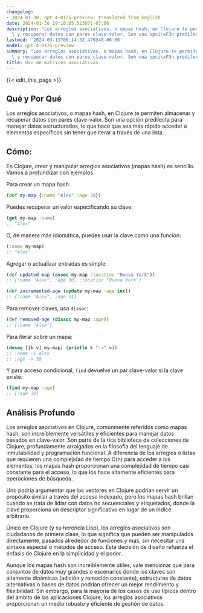 ```yaml
---
changelog:
- 2024-01-30, gpt-4-0125-preview, translated from English
date: 2024-01-30 19:10:05.523071-07:00
description: "Los arreglos asociativos, o mapas hash, en Clojure te permiten almacenar\
  \ y recuperar datos con pares clave-valor. Son una opci\xF3n predilecta para manejar\u2026"
lastmod: '2024-03-11T00:14:32.479348-06:00'
model: gpt-4-0125-preview
summary: "Los arreglos asociativos, o mapas hash, en Clojure te permiten almacenar\
  \ y recuperar datos con pares clave-valor. Son una opci\xF3n predilecta para manejar\u2026"
title: Uso de matrices asociativas
---
```


{{< edit_this_page >}}

## Qué y Por Qué

Los arreglos asociativos, o mapas hash, en Clojure te permiten almacenar y recuperar datos con pares clave-valor. Son una opción predilecta para manejar datos estructurados, lo que hace que sea más rápido acceder a elementos específicos sin tener que iterar a través de una lista.

## Cómo:

En Clojure, crear y manipular arreglos asociativos (mapas hash) es sencillo. Vamos a profundizar con ejemplos.

Para crear un mapa hash:

```clojure
(def my-map {:name "Alex" :age 30})
```

Puedes recuperar un valor especificando su clave:

```clojure
(get my-map :name)
;; "Alex"
```
O, de manera más idiomática, puedes usar la clave como una función:

```clojure
(:name my-map)
;; "Alex"
```

Agregar o actualizar entradas es simple:

```clojure
(def updated-map (assoc my-map :location "Nueva York"))
;; {:name "Alex", :age 30, :location "Nueva York"}

(def incremented-age (update my-map :age inc))
;; {:name "Alex", :age 31}
```

Para remover claves, usa `dissoc`:

```clojure
(def removed-age (dissoc my-map :age))
;; {:name "Alex"}
```

Para iterar sobre un mapa:

```clojure
(doseq [[k v] my-map] (println k "->" v))
;; :name -> Alex
;; :age -> 30
```

Y para acceso condicional, `find` devuelve un par clave-valor si la clave existe:

```clojure
(find my-map :age)
;; [:age 30]
```

## Análisis Profundo

Los arreglos asociativos en Clojure, comúnmente referidos como mapas hash, son increíblemente versátiles y eficientes para manejar datos basados en clave-valor. Son parte de la rica biblioteca de colecciones de Clojure, profundamente arraigados en la filosofía del lenguaje de inmutabilidad y programación funcional. A diferencia de los arreglos o listas que requieren una complejidad de tiempo O(n) para acceder a los elementos, los mapas hash proporcionan una complejidad de tiempo casi constante para el acceso, lo que los hace altamente eficientes para operaciones de búsqueda.

Uno podría argumentar que los vectores en Clojure podrían servir un propósito similar a través del acceso indexado, pero los mapas hash brillan cuando se trata de lidiar con datos no secuenciales y etiquetados, donde la clave proporciona un descriptor significativo en lugar de un índice arbitrario.

Único en Clojure (y su herencia Lisp), los arreglos asociativos son ciudadanos de primera clase, lo que significa que pueden ser manipulados directamente, pasados alrededor de funciones y más, sin necesitar una sintaxis especial o métodos de acceso. Esta decisión de diseño refuerza el énfasis de Clojure en la simplicidad y el poder.

Aunque los mapas hash son increíblemente útiles, vale mencionar que para conjuntos de datos muy grandes o escenarios donde las claves son altamente dinámicas (adición y remoción constante), estructuras de datos alternativas o bases de datos podrían ofrecer un mejor rendimiento y flexibilidad. Sin embargo, para la mayoría de los casos de uso típicos dentro del ámbito de las aplicaciones Clojure, los arreglos asociativos proporcionan un medio robusto y eficiente de gestión de datos.
